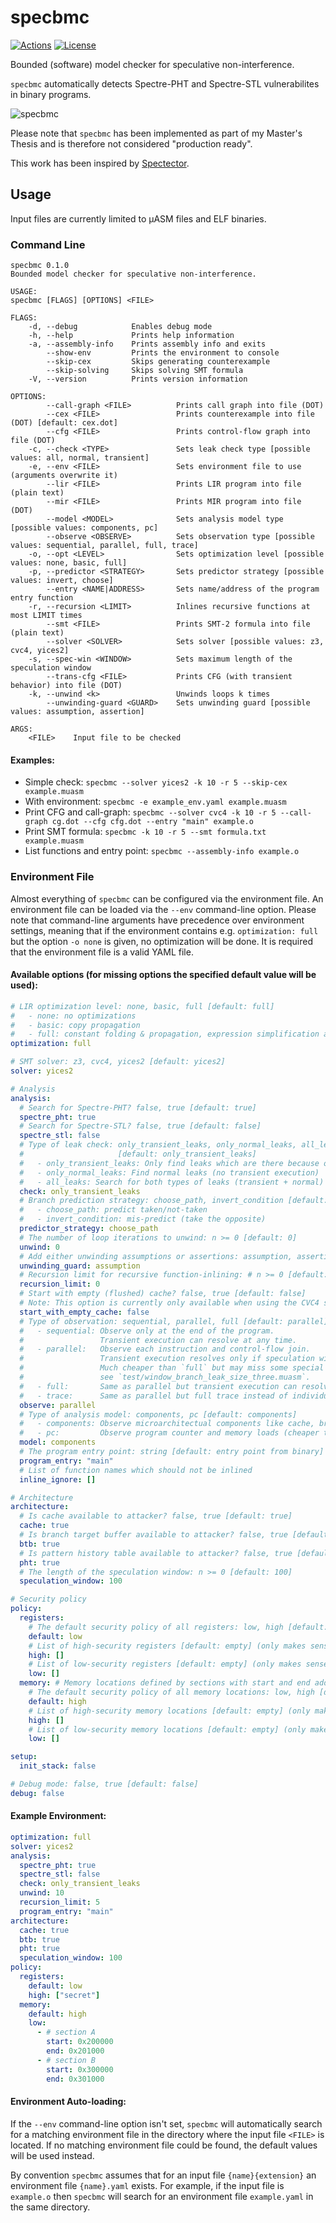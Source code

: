 # specbmc

[![Actions](https://github.com/emmanuel099/specbmc/workflows/CI/badge.svg?branch=master)](https://github.com/emmanuel099/specbmc/actions)
[![License](https://img.shields.io/badge/License-Apache%202.0-blue.svg)](https://opensource.org/licenses/Apache-2.0)

Bounded (software) model checker for speculative non-interference.

`specbmc` automatically detects Spectre-PHT and Spectre-STL vulnerabilites in binary programs.

![specbmc](doc/cli.gif)

Please note that `specbmc` has been implemented as part of my Master's Thesis and is therefore not considered "production ready".

This work has been inspired by [Spectector](https://spectector.github.io/).

## Usage

Input files are currently limited to µASM files and ELF binaries.

### Command Line

```
specbmc 0.1.0
Bounded model checker for speculative non-interference.

USAGE:
specbmc [FLAGS] [OPTIONS] <FILE>

FLAGS:
    -d, --debug            Enables debug mode
    -h, --help             Prints help information
    -a, --assembly-info    Prints assembly info and exits
        --show-env         Prints the environment to console
        --skip-cex         Skips generating counterexample
        --skip-solving     Skips solving SMT formula
    -V, --version          Prints version information

OPTIONS:
        --call-graph <FILE>          Prints call graph into file (DOT)
        --cex <FILE>                 Prints counterexample into file (DOT) [default: cex.dot]
        --cfg <FILE>                 Prints control-flow graph into file (DOT)
    -c, --check <TYPE>               Sets leak check type [possible values: all, normal, transient]
    -e, --env <FILE>                 Sets environment file to use (arguments overwrite it)
        --lir <FILE>                 Prints LIR program into file (plain text)
        --mir <FILE>                 Prints MIR program into file (DOT)
        --model <MODEL>              Sets analysis model type [possible values: components, pc]
        --observe <OBSERVE>          Sets observation type [possible values: sequential, parallel, full, trace]
    -o, --opt <LEVEL>                Sets optimization level [possible values: none, basic, full]
    -p, --predictor <STRATEGY>       Sets predictor strategy [possible values: invert, choose]
        --entry <NAME|ADDRESS>       Sets name/address of the program entry function
    -r, --recursion <LIMIT>          Inlines recursive functions at most LIMIT times
        --smt <FILE>                 Prints SMT-2 formula into file (plain text)
        --solver <SOLVER>            Sets solver [possible values: z3, cvc4, yices2]
    -s, --spec-win <WINDOW>          Sets maximum length of the speculation window
        --trans-cfg <FILE>           Prints CFG (with transient behavior) into file (DOT)
    -k, --unwind <k>                 Unwinds loops k times
        --unwinding-guard <GUARD>    Sets unwinding guard [possible values: assumption, assertion]

ARGS:
    <FILE>    Input file to be checked
```

#### Examples:

* Simple check: `specbmc --solver yices2 -k 10 -r 5 --skip-cex example.muasm`
* With environment: `specbmc -e example_env.yaml example.muasm`
* Print CFG and call-graph: `specbmc --solver cvc4 -k 10 -r 5 --call-graph cg.dot --cfg cfg.dot --entry "main" example.o`
* Print SMT formula: `specbmc -k 10 -r 5 --smt formula.txt example.muasm`
* List functions and entry point: `specbmc --assembly-info example.o`

### Environment File

Almost everything of `specbmc` can be configured via the environment file.
An environment file can be loaded via the `--env` command-line option.
Please note that command-line arguments have precedence over environment settings,
meaning that if the environment contains e.g. `optimization: full` but the option `-o none` is given, no optimization will be done.
It is required that the environment file is a valid YAML file.

#### Available options (for missing options the specified default value will be used):

```yaml
# LIR optimization level: none, basic, full [default: full]
#   - none: no optimizations
#   - basic: copy propagation
#   - full: constant folding & propagation, expression simplification and copy propagation
optimization: full

# SMT solver: z3, cvc4, yices2 [default: yices2]
solver: yices2

# Analysis
analysis:
  # Search for Spectre-PHT? false, true [default: true]
  spectre_pht: true
  # Search for Spectre-STL? false, true [default: false]
  spectre_stl: false
  # Type of leak check: only_transient_leaks, only_normal_leaks, all_leaks
  #                     [default: only_transient_leaks]
  #   - only_transient_leaks: Only find leaks which are there because of transient execution
  #   - only_normal_leaks: Find normal leaks (no transient execution)
  #   - all_leaks: Search for both types of leaks (transient + normal)
  check: only_transient_leaks
  # Branch prediction strategy: choose_path, invert_condition [default: choose_path]
  #   - choose_path: predict taken/not-taken
  #   - invert_condition: mis-predict (take the opposite)
  predictor_strategy: choose_path
  # The number of loop iterations to unwind: n >= 0 [default: 0]
  unwind: 0
  # Add either unwinding assumptions or assertions: assumption, assertion [default: assumption]
  unwinding_guard: assumption
  # Recursion limit for recursive function-inlining: # n >= 0 [default: 0]
  recursion_limit: 0
  # Start with empty (flushed) cache? false, true [default: false]
  # Note: This option is currently only available when using the CVC4 solver.
  start_with_empty_cache: false
  # Type of observation: sequential, parallel, full [default: parallel]
  #   - sequential: Observe only at the end of the program.
  #                 Transient execution can resolve at any time.
  #   - parallel:   Observe each instruction and control-flow join.
  #                 Transient execution resolves only if speculation window is exceeded.
  #                 Much cheaper than `full` but may miss some special types of control-flow leaks,
  #                 see `test/window_branch_leak_size_three.muasm`.
  #   - full:       Same as parallel but transient execution can resolve at any time.
  #   - trace:      Same as parallel but full trace instead of individual observations.
  observe: parallel
  # Type of analysis model: components, pc [default: components]
  #   - components: Observe microarchitectual components like cache, branch-target buffer, ...
  #   - pc:         Observe program counter and memory loads (cheaper than components model)
  model: components
  # The program entry point: string [default: entry point from binary]
  program_entry: "main"
  # List of function names which should not be inlined
  inline_ignore: []

# Architecture
architecture:
  # Is cache available to attacker? false, true [default: true]
  cache: true
  # Is branch target buffer available to attacker? false, true [default: true]
  btb: true
  # Is pattern history table available to attacker? false, true [default: true]
  pht: true
  # The length of the speculation window: n >= 0 [default: 100]
  speculation_window: 100

# Security policy
policy:
  registers:
    # The default security policy of all registers: low, high [default: low]
    default: low
    # List of high-security registers [default: empty] (only makes sense when default is low)
    high: []
    # List of low-security registers [default: empty] (only makes sense when default is high)
    low: []
  memory: # Memory locations defined by sections with start and end address (end is exclusive)
    # The default security policy of all memory locations: low, high [default: high]
    default: high
    # List of high-security memory locations [default: empty] (only makes sense when default is low)
    high: []
    # List of low-security memory locations [default: empty] (only makes sense when default is high)
    low: []

setup:
  init_stack: false

# Debug mode: false, true [default: false]
debug: false
```

#### Example Environment:

```yaml
optimization: full
solver: yices2
analysis:
  spectre_pht: true
  spectre_stl: false
  check: only_transient_leaks
  unwind: 10
  recursion_limit: 5
  program_entry: "main"
architecture:
  cache: true
  btb: true
  pht: true
  speculation_window: 100
policy:
  registers:
    default: low
    high: ["secret"]
  memory:
    default: high
    low:
      - # section A
        start: 0x200000
        end: 0x201000
      - # section B
        start: 0x300000
        end: 0x301000
```

#### Environment Auto-loading:

If the `--env` command-line option isn't set, `specbmc` will automatically search for a matching environment file in the directory where the input file `<FILE>` is located.
If no matching environment file could be found, the default values will be used instead.

By convention `specbmc` assumes that for an input file `{name}{extension}` an environment file `{name}.yaml` exists. For example, if the input file is `example.o` then `specbmc` will search for an environment file `example.yaml` in the same directory.
